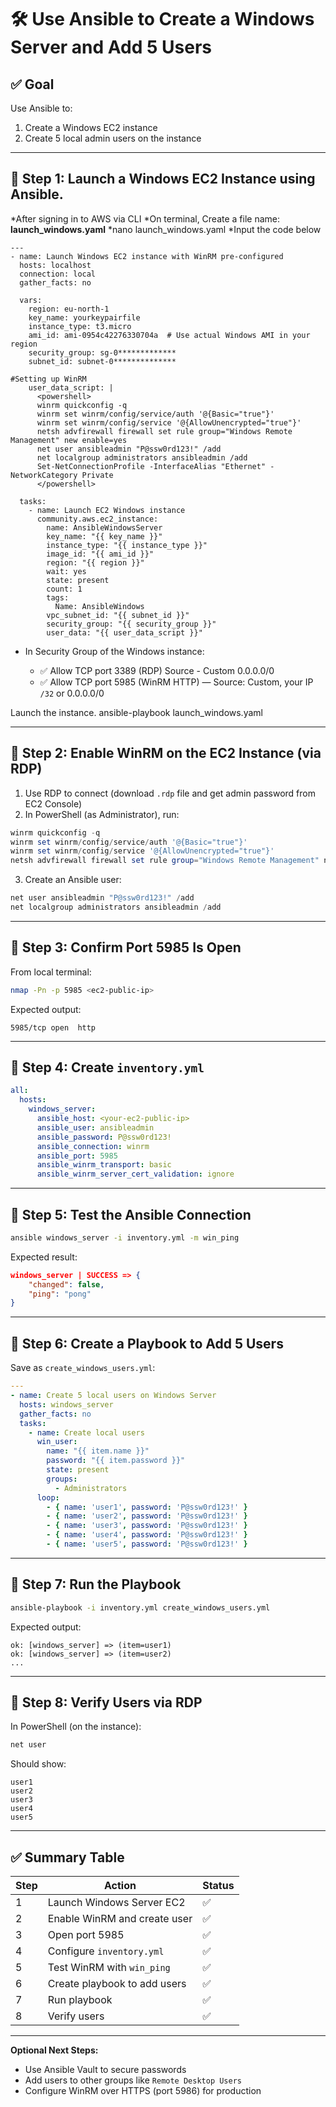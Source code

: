# 🛠️ Use Ansible to Create a Windows Server and Add 5 Users

## ✅ Goal

Use Ansible to:

1. Create a Windows EC2 instance
2. Create 5 local admin users on the instance

---

## 🔹 Step 1: Launch a Windows EC2 Instance using Ansible.
*After signing in to AWS via CLI
*On terminal, Create a file name: **launch_windows.yaml**
*nano launch_windows.yaml
*Input the code below
```
---
- name: Launch Windows EC2 instance with WinRM pre-configured
  hosts: localhost
  connection: local
  gather_facts: no

  vars:
    region: eu-north-1
    key_name: yourkeypairfile
    instance_type: t3.micro
    ami_id: ami-0954c42276330704a  # Use actual Windows AMI in your region
    security_group: sg-0*************
    subnet_id: subnet-0**************

#Setting up WinRM
    user_data_script: |
      <powershell>
      winrm quickconfig -q
      winrm set winrm/config/service/auth '@{Basic="true"}'
      winrm set winrm/config/service '@{AllowUnencrypted="true"}'
      netsh advfirewall firewall set rule group="Windows Remote Management" new enable=yes
      net user ansibleadmin "P@ssw0rd123!" /add
      net localgroup administrators ansibleadmin /add
      Set-NetConnectionProfile -InterfaceAlias "Ethernet" -NetworkCategory Private
      </powershell>

  tasks:
    - name: Launch EC2 Windows instance
      community.aws.ec2_instance:
        name: AnsibleWindowsServer
        key_name: "{{ key_name }}"
        instance_type: "{{ instance_type }}"
        image_id: "{{ ami_id }}"
        region: "{{ region }}"
        wait: yes
        state: present
        count: 1
        tags:
          Name: AnsibleWindows
        vpc_subnet_id: "{{ subnet_id }}"
        security_group: "{{ security_group }}"
        user_data: "{{ user_data_script }}"
```

  * In Security Group of the Windows instance:

    * ✅ Allow TCP port 3389 (RDP) Source - Custom 0.0.0.0/0
    * ✅ Allow TCP port 5985 (WinRM HTTP) — Source: Custom, your IP `/32` or 0.0.0.0/0

Launch the instance.
ansible-playbook launch_windows.yaml

---

## 🔹 Step 2: Enable WinRM on the EC2 Instance (via RDP)

1. Use RDP to connect (download `.rdp` file and get admin password from EC2 Console)
2. In PowerShell (as Administrator), run:

```powershell
winrm quickconfig -q
winrm set winrm/config/service/auth '@{Basic="true"}'
winrm set winrm/config/service '@{AllowUnencrypted="true"}'
netsh advfirewall firewall set rule group="Windows Remote Management" new enable=yes
```

3. Create an Ansible user:

```powershell
net user ansibleadmin "P@ssw0rd123!" /add
net localgroup administrators ansibleadmin /add
```

---

## 🔹 Step 3: Confirm Port 5985 Is Open

From local terminal:

```bash
nmap -Pn -p 5985 <ec2-public-ip>
```

Expected output:

```
5985/tcp open  http
```

---

## 🔹 Step 4: Create `inventory.yml`

```yaml
all:
  hosts:
    windows_server:
      ansible_host: <your-ec2-public-ip>
      ansible_user: ansibleadmin
      ansible_password: P@ssw0rd123!
      ansible_connection: winrm
      ansible_port: 5985
      ansible_winrm_transport: basic
      ansible_winrm_server_cert_validation: ignore
```

---

## 🔹 Step 5: Test the Ansible Connection

```bash
ansible windows_server -i inventory.yml -m win_ping
```

Expected result:

```json
windows_server | SUCCESS => {
    "changed": false,
    "ping": "pong"
}
```

---

## 🔹 Step 6: Create a Playbook to Add 5 Users

Save as `create_windows_users.yml`:

```yaml
---
- name: Create 5 local users on Windows Server
  hosts: windows_server
  gather_facts: no
  tasks:
    - name: Create local users
      win_user:
        name: "{{ item.name }}"
        password: "{{ item.password }}"
        state: present
        groups:
          - Administrators
      loop:
        - { name: 'user1', password: 'P@ssw0rd123!' }
        - { name: 'user2', password: 'P@ssw0rd123!' }
        - { name: 'user3', password: 'P@ssw0rd123!' }
        - { name: 'user4', password: 'P@ssw0rd123!' }
        - { name: 'user5', password: 'P@ssw0rd123!' }
```

---

## 🔹 Step 7: Run the Playbook

```bash
ansible-playbook -i inventory.yml create_windows_users.yml
```

Expected output:

```
ok: [windows_server] => (item=user1)
ok: [windows_server] => (item=user2)
...
```

---

## 🔹 Step 8: Verify Users via RDP

In PowerShell (on the instance):

```powershell
net user
```

Should show:

```
user1
user2
user3
user4
user5
```

---

## ✅ Summary Table

| Step | Action                       | Status |
| ---- | ---------------------------- | ------ |
| 1    | Launch Windows Server EC2    | ✅      |
| 2    | Enable WinRM and create user | ✅      |
| 3    | Open port 5985               | ✅      |
| 4    | Configure `inventory.yml`    | ✅      |
| 5    | Test WinRM with `win_ping`   | ✅      |
| 6    | Create playbook to add users | ✅      |
| 7    | Run playbook                 | ✅      |
| 8    | Verify users                 | ✅      |

---

**Optional Next Steps:**

* Use Ansible Vault to secure passwords
* Add users to other groups like `Remote Desktop Users`
* Configure WinRM over HTTPS (port 5986) for production
